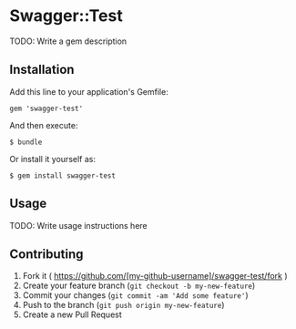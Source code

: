 # Swagger::Test

TODO: Write a gem description

## Installation

Add this line to your application's Gemfile:

    gem 'swagger-test'

And then execute:

    $ bundle

Or install it yourself as:

    $ gem install swagger-test

## Usage

TODO: Write usage instructions here

## Contributing

1. Fork it ( https://github.com/[my-github-username]/swagger-test/fork )
2. Create your feature branch (`git checkout -b my-new-feature`)
3. Commit your changes (`git commit -am 'Add some feature'`)
4. Push to the branch (`git push origin my-new-feature`)
5. Create a new Pull Request
